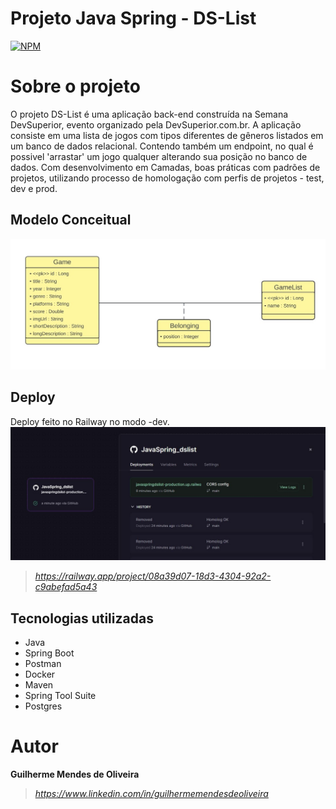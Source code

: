 # Projeto Java Spring - DS-List
[![NPM](https://img.shields.io/npm/l/react)](https://github.com/GuilhermeMendesdeOliveira/JavaSpring_dslist/blob/main/LICENSE) 

# Sobre o projeto
O projeto DS-List é uma aplicação back-end construída na Semana DevSuperior, evento organizado pela DevSuperior.com.br.
A aplicação consiste em uma lista de jogos com tipos diferentes de gêneros listados em um banco de dados relacional. Contendo também um endpoint, 
no qual é possivel 'arrastar' um jogo qualquer alterando sua posição no banco de dados.
Com desenvolvimento em Camadas, boas práticas com padrões de projetos, utilizando processo de homologação com perfis de projetos - test, dev e prod.

## Modelo Conceitual
![UML DS List](https://github.com/GuilhermeMendesdeOliveira/JavaSpring_dslist/blob/main/assets/Projeto%20DSList%20UML.jpg)

## Deploy
Deploy feito no Railway no modo -dev.
![Deploy Railway](https://github.com/GuilhermeMendesdeOliveira/JavaSpring_dslist/blob/main/assets/Deploy%20Railway.JPG)
>_https://railway.app/project/08a39d07-18d3-4304-92a2-c9abefad5a43_

## Tecnologias utilizadas
- Java
- Spring Boot
- Postman
- Docker
- Maven
- Spring Tool Suite
- Postgres

# Autor

**Guilherme Mendes de Oliveira**

>_https://www.linkedin.com/in/guilhermemendesdeoliveira_


